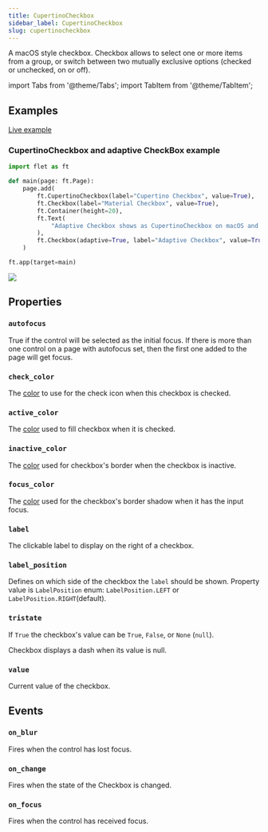 ```yaml
---
title: CupertinoCheckbox
sidebar_label: CupertinoCheckbox
slug: cupertinocheckbox
---
```


A macOS style checkbox. Checkbox allows to select one or more items from a group, or switch between two mutually exclusive options (checked or unchecked, on or off).

import Tabs from '@theme/Tabs';
import TabItem from '@theme/TabItem';

## Examples

[Live example](https://flet-controls-gallery.fly.dev/input/checkbox)

### CupertinoCheckbox and adaptive CheckBox example

<Tabs groupId="language">
  <TabItem value="python" label="Python" default>

```python
import flet as ft

def main(page: ft.Page):
    page.add(
        ft.CupertinoCheckbox(label="Cupertino Checkbox", value=True),
        ft.Checkbox(label="Material Checkbox", value=True),
        ft.Container(height=20),
        ft.Text(
            "Adaptive Checkbox shows as CupertinoCheckbox on macOS and iOS and as Checkbox on other platforms:"
        ),
        ft.Checkbox(adaptive=True, label="Adaptive Checkbox", value=True),
    )

ft.app(target=main)
```
  </TabItem>
</Tabs>

<img src="/img/docs/controls/cupertinocheckbox/cupertinocheckbox.png" className="screenshot-70" />

## Properties

### `autofocus`

True if the control will be selected as the initial focus. If there is more than one control on a page with autofocus set, then the first one added to the page will get focus.

### `check_color`

The [color](/docs/guides/python/colors) to use for the check icon when this checkbox is checked.

### `active_color`

The [color](/docs/guides/python/colors) used to fill checkbox when it is checked.

### `inactive_color`

The [color](/docs/guides/python/colors) used for checkbox's border when the checkbox is inactive.

### `focus_color`

The [color](/docs/guides/python/colors) used for the checkbox's border shadow when it has the input focus.

### `label`

The clickable label to display on the right of a checkbox.

### `label_position`

Defines on which side of the checkbox the `label` should be shown. Property value is `LabelPosition`
enum: `LabelPosition.LEFT` or `LabelPosition.RIGHT`(default).

### `tristate`

If `True` the checkbox's value can be `True`, `False`, or `None` (`null`).

Checkbox displays a dash when its value is null.

### `value`

Current value of the checkbox.

## Events

### `on_blur`

Fires when the control has lost focus.

### `on_change`

Fires when the state of the Checkbox is changed.

### `on_focus`

Fires when the control has received focus.

